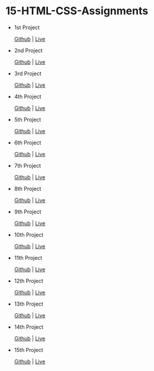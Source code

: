 # 15-HTML-CSS-Assignments

  - 1st Project

       [Github]() | [Live]()
   
   
  - 2nd Project

       [Github]() | [Live]()
   
   
  - 3rd Project

      [Github]() | [Live]()
   
   
  - 4th Project

      [Github]() | [Live]()
   
   
  - 5th Project

       [Github]() | [Live]()
   
   
  - 6th Project

       [Github]() | [Live]()
   
   
  - 7th Project

       [Github]() | [Live]()
  - 8th Project

       [Github]() | [Live]()
   
  - 9th Project

       [Github]() | [Live]()
   
 - 10th Project
 
      [Github](https://github.com/avman1998/HTML-CSS-10th-Project-Ineuron) | [Live](https://10proj.netlify.app/)
   
 - 11th Project

   [Github](https://github.com/avman1998/HTML-CSS-11Th-Project) | [Live](https://pro-11.netlify.app/)
 
 - 12th Project

   [Github](https://github.com/avman1998/HTML-CSS-12Th-Project) | [Live](https://12pro.netlify.app/)
   
 - 13th Project

   [Github]() | [Live]()
   
   
  
   
   
 - 14th Project

     [Github]() | [Live]()
   
   
 - 15th Project

     [Github](https://github.com/avman1998/HTML-CSS-15th-Project-Ineuron) | [Live](https://15pro.netlify.app/)
   
   
  
   

